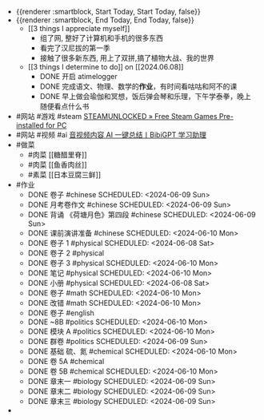 - {{renderer :smartblock, Start Today, Start Today, false}}
- {{renderer :smartblock, End Today, End Today, false}}
	- [[3 things I appreciate myself]]
		- 组了网, 整好了计算机和手机的很多东西
		- 看完了汉尼拔的第一季
		- 接触了很多新东西, 用上了双拼,搞了植物大战、我的世界
	- [[3 things I determine to do]] on [[2024.06.08]]
		- DONE 开启 atimelogger
		- DONE 完成语文、物理、数学的**作业**，有时间看咕咕和阿不的课
		- DONE 早上做会瑜伽和冥想，饭后弹会琴和乐理，下午学泰拳，晚上随便看点什么书
- #网站 #游戏 #steam [STEAMUNLOCKED » Free Steam Games Pre-installed for PC](https://steamunlocked.net/)
- #网站 #视频 #ai [音视频内容 AI 一键总结丨BibiGPT 学习助理](https://bibigpt.co/)
- #做菜
	- #肉菜 [[糖醋里脊]]
	- #肉菜 [[鱼香肉丝]]
	- #素菜 [[日本豆腐三鲜]]
- #作业
	- DONE 卷子 #chinese
	  SCHEDULED: <2024-06-09 Sun>
	- DONE 月考卷作文 #chinese
	  SCHEDULED: <2024-06-09 Sun>
	- DONE 背诵 《荷塘月色》第四段 #chinese
	  SCHEDULED: <2024-06-09 Sun>
	- DONE 课前演讲准备 #chinese
	  SCHEDULED: <2024-06-10 Mon>
	- DONE 卷子 1 #physical
	  SCHEDULED: <2024-06-08 Sat>
	- DONE 卷子 2 #physical
	- DONE 卷子 3 #physical
	  SCHEDULED: <2024-06-10 Mon>
	- DONE 笔记 #physical
	  SCHEDULED: <2024-06-10 Mon>
	- DONE 小册 #physical
	  SCHEDULED: <2024-06-08 Sat>
	- DONE 卷子 #math
	  SCHEDULED: <2024-06-10 Mon>
	- DONE 改错 #math
	  SCHEDULED: <2024-06-10 Mon>
	- DONE 卷子 #english
	- DONE ~8B #politics
	  SCHEDULED: <2024-06-10 Mon>
	- DONE 模块 A #politics
	  SCHEDULED: <2024-06-10 Mon>
	- DONE 群卷 #politics
	  SCHEDULED: <2024-06-09 Sun>
	- DONE 基础 硫、氮 #chemical
	  SCHEDULED: <2024-06-10 Mon>
	- DONE 卷 5A #chemical
	- DONE 卷 5B #chemical
	  SCHEDULED: <2024-06-10 Mon>
	- DONE 章末一 #biology
	  SCHEDULED: <2024-06-09 Sun>
	- DONE 章末二 #biology
	  SCHEDULED: <2024-06-09 Sun>
	- DONE 章末三 #biology
	  SCHEDULED: <2024-06-09 Sun>
-